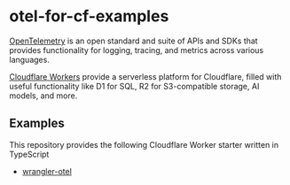 # otel-for-cf-examples

[OpenTelemetry](https://opentelemetry.io/) is an open standard and suite of APIs and SDKs that provides functionality for logging, tracing, and metrics across various languages.

[Cloudflare Workers](https://developers.cloudflare.com/workers/) provide a serverless platform for Cloudflare, filled with useful functionality like D1 for SQL, R2 for S3-compatible storage, AI models, and more.

## Examples

This repository provides the following Cloudflare Worker starter written in TypeScript

- [wrangler-otel](examples/wrangler-otel/)
